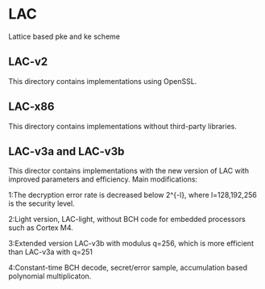 # LAC
Lattice based pke and ke scheme

## LAC-v2
This directory contains implementations using OpenSSL.

## LAC-x86
This directory contains implementations without third-party libraries.

## LAC-v3a and LAC-v3b
This director contains implementations with the new version of LAC with improved parameters and efficiency. Main modifications:

1:The decryption error rate is decreased below 2^{-l}, where l=128,192,256 is the security level. 

2:Light version, LAC-light, without BCH code for embedded processors such as Cortex M4.

3:Extended version LAC-v3b with modulus q=256, which is more efficient than LAC-v3a with q=251

4:Constant-time BCH decode, secret/error sample, accumulation based polynomial multiplicaton.
